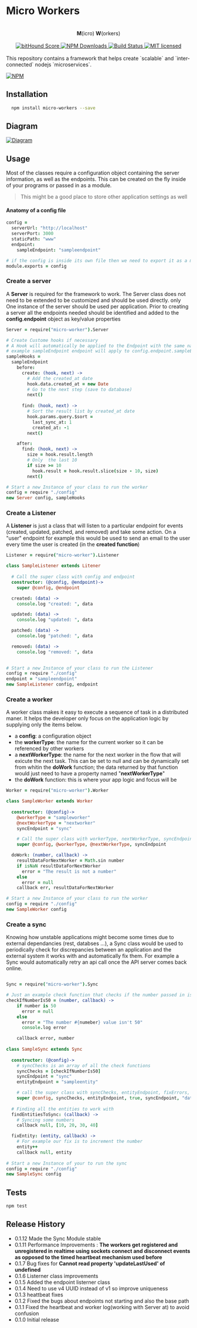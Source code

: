 # Micro Workers
<div align="center">


<br/>
<b>M</b>(icro) <b>W</b>(orkers)
<br/><br/>

 <a href="https://www.bithound.io/github/bdjibril/micro-worker">
 <img src="https://www.bithound.io/github/bdjibril/micro-worker/badges/score.svg" alt="bitHound Score">
</a>

<a href="https://www.npmjs.com/package/micro-worker">
  <img alt="NPM Downloads" src="https://img.shields.io/npm/dt/micro-worker.svg?style=flat-square"/>
</a>

<a href="https://travis-ci.org/bdjibril/micro-worker">
  <img src="https://travis-ci.org/bdjibril/micro-worker.svg?branch=master" alt="Build Status"/>
</a>

<a href="https://github.com/bdjibril/micro-worker/blob/master/LICENSE">
  <img src="https://img.shields.io/badge/license-MIT-blue.svg" alt="MIT licensed"/>
</a>

<br/>
<br/>
</div>
This repository contains a framework that helps create `scalable` and `inter-connected` nodejs `microservices`.

[![NPM](https://nodei.co/npm/micro-worker.png)](https://nodei.co/npm/micro-worker/)

## Installation
```bash
  npm install micro-workers --save
```

## Diagram
[![Diagram](https://cdn.rawgit.com/bdjibril/micro-worker/master/assets/Worker%20Plateform%20Diagram.svg)](https://cdn.rawgit.com/bdjibril/micro-worker/master/assets/Worker%20Plateform%20Diagram.svg)

## Usage
Most of the classes require a configuration object containing the server information, as well as the endpoints. This can be created on the fly inside of your programs or passed in as a module.

> This might be a good place to store other application settings as well

#### Anatomy of a config file
 
```coffeescript
config =
  serverUrl: "http://localhost"
  serverPort: 3000
  staticPath: "www"
  endpoint:
    sampleEndpoint: "sampleendpoint"

# if the config is inside its own file then we need to export it as a module
module.exports = config
```

### Create a server

A **Server** is required for the framework to work. The Server class does not need to be extended to be customized and should be used directly. only One instance of the server should be used per application.
Prior to creating a server all the endpoints needed should be identified and added to the **config.endpoint** object as key/value properties
 
```coffeescript
Server = require("micro-worker").Server

# Create Custome hooks if necessary
# A Hook will automatically be applied to the Endpoint with the same name
# example sampleEndpoint endpoint will apply to config.endpoint.sampleEndpoint
sampleHooks =
  sampleEndpoint
    before:
      create: (hook, next) ->
        # Add the created_at date
        hook.data.created_at = new Date
        # Go to the next step (save to database)
        next()
        
      find: (hook, next) ->
        # Sort the result list by created_at date
        hook.params.query.$sort =
          last_sync_at: 1
          created_at: -1
        next()

    after:
      find: (hook, next) ->
        size = hook.result.length
        # Only  the last 10
        if size >= 10
          hook.result = hook.result.slice(size - 10, size)
        next()

# Start a new Instance of your class to run the worker
config = require "./config"
new Server config, sampleHooks
```

### Create a Listener
A **Listener** is just a class that will listen to a particular endpoint for events (created, updated, patched, and removed) and take some action.
On a "user" endpoint for example this would be used to send an email to the user every time the user is created (in the **created function**)
```coffeescript
Listener = require("micro-worker").Listener

class SampleListener extends Litener
  
  # Call the super class with config and endpoint
  constructor: (@config, @endpoint)->
    super @config, @endpoint

  created: (data) ->
    console.log "created: ", data

  updated: (data) ->
    console.log "updated: ", data

  patched: (data) ->
    console.log "patched: ", data

  removed: (data) ->
    console.log "removed: ", data
    

# Start a new Instance of your class to run the Listener
config = require "./config"
endpoint = "sampleendpoint"
new SampleListener config, endpoint
```

### Create a worker
A worker class makes it easy to execute a sequence of task in a distributed maner. It helps the developer only focus on the application logic by supplying only the items below.

* a **config**: a configuration object
* the **workerType**: the name for the current worker so it can be referenced by other workers
* a **nextWorkerType**: the name for the next worker in the flow that will exicute the next task. This can be set to null and can be dynamically set from whitin the **doWork** function; the data returned by that function would just need to have a property named "**nextWorkerType**"
* the **doWork** function: this is where your app logic and focus will be

```coffeescript
Worker = require("micro-worker").Worker

class SampleWorker extends Worker
  
  constructor: (@config)->
    @workerType = "sampleworker"
    @nextWorkerType = "nextworker"
    syncEndpoint = "sync"

    # Call the super class with workerType, nextWorkerType, syncEndpoint arguents
    super @config, @workerType, @nextWorkerType, syncEndpoint

  doWork: (number, callback) ->
    resultDataForNextWorker = Math.sin number
    if isNaN resultDataForNextWorker
      error = "The result is not a number"
    else
      error = null
    callback err, resultDataForNextWorker

# Start a new Instance of your class to run the worker
config = require "./config"
new SampleWorker config
```

### Create a sync
Knowing how unstable applications might become some times due to external dependancies (rest, databses ...), a Sync class would be used to periodically check for discrepancies between an application and the external system it works with and automatically fix them.
For example a Sync would automatically retry an api call once the API server comes back online.

```coffeescript

Sync = require("micro-worker").Sync

# Just an example check function that checks if the number passed in is equal to 50
checkIfNumberIs50 = (number, callback) ->
    if number is 50
      error = null
    else
      error = "The number #{numeber} value isn't 50"
      console.log error

    callback error, number
        
class SampleSync extends Sync
  
  constructor: (@config)->
    # syncChecks is an array of all the check functions
    syncChecks = [checkIfNumberIs50]
    syncEndpoint = "sync"
    entityEndpoint = "sampleentity"

    # call the super class with syncChecks, entityEndpoint, fixErrors, syncEndpoint, syncEntityName (optional), syncInterval(optional) arguments
    super @config, syncChecks, entityEndpoint, true, syncEndpoint, "data", 30000
    
  # Finding all the entities to work with
  findEntitiesToSync: (callback) ->
    # Syncing some numbers
    callback null, [10, 20, 30, 40]

  fixEntity: (entity, callback) ->
    # For example our fix is to increment the number
    entity++
    callback null, entity
    
# Start a new Instance of your to run the sync
config = require "./config"
new SampleSync config
```

## Tests
```bash
npm test
```

## Release History
* 0.1.12 Made the Sync Module stable
* 0.1.11 Performance Improvements : **The workers get registered and unregistered in realtime using sockets connect and disconnect events as opposed to the timed heartbeat mechanism used before**
* 0.1.7 Bug fixes for **Cannot read property 'updateLastUsed' of undefined**
* 0.1.6 Listerner class improvements
* 0.1.5 Added the endpoint listerner class
* 0.1.4 Need to use v4 UUID instead of v1 so improve uniqueness
* 0.1.3 heattbeat fixes
* 0.1.2 Fixed the bugs about endpoints not starting and also the base path
* 0.1.1 Fixed the heartbeat and worker log(working with Server at) to avoid confusion
* 0.1.0 Initial release
